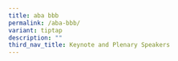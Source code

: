 ```yaml
---
title: aba bbb
permalink: /aba-bbb/
variant: tiptap
description: ""
third_nav_title: Keynote and Plenary Speakers
---
```

